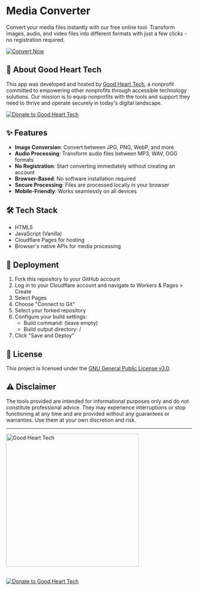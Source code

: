 # Media Converter

Convert your media files instantly with our free online tool. Transform images, audio, and video files into different formats with just a few clicks - no registration required.

[![Convert Now](https://img.shields.io/badge/Convert_Now-💫-white)](https://convert.nonprofittools.org/)

## 💙 About Good Heart Tech

This app was developed and hosted by [Good Heart Tech](https://goodhearttech.org/), a nonprofit committed to empowering other nonprofits through accessible technology solutions. Our mission is to equip nonprofits with the tools and support they need to thrive and operate securely in today's digital landscape.

[![Donate to Good Heart Tech](https://img.shields.io/badge/Donate_to_Good_Heart_Tech-💙-white)](https://goodhearttech.org/donate/)

## ✨ Features

- **Image Conversion**: Convert between JPG, PNG, WebP, and more
- **Audio Processing**: Transform audio files between MP3, WAV, OGG formats
- **No Registration**: Start converting immediately without creating an account
- **Browser-Based**: No software installation required
- **Secure Processing**: Files are processed locally in your browser
- **Mobile-Friendly**: Works seamlessly on all devices

## 🛠️ Tech Stack

- HTML5
- JavaScript (Vanilla)
- Cloudflare Pages for hosting
- Browser's native APIs for media processing

## 🚀 Deployment

1. Fork this repository to your GitHub account
2. Log in to your Cloudflare account and navigate to Workers & Pages > Create
3. Select Pages
4. Choose "Connect to Git"
5. Select your forked repository
6. Configure your build settings:
   - Build command: (leave empty)
   - Build output directory: /
7. Click "Save and Deploy"

## 📄 License

This project is licensed under the [GNU General Public License v3.0](LICENSE).

## ⚠️ Disclaimer

The tools provided are intended for informational purposes only and do not constitute professional advice. They may experience interruptions or stop functioning at any time and are provided without any guarantees or warranties. Use them at your own discretion and risk.

---

<a href="https://goodhearttech.org/">
  <img src="https://graphics.goodhearttech.org/GHT-AllWhiteLogo-phishsite.png" alt="Good Heart Tech" width="360">
</a>
<br><br>

[![Donate to Good Heart Tech](https://img.shields.io/badge/Donate_to_Good_Heart_Tech-💙-white)](https://goodhearttech.org/donate/) 
